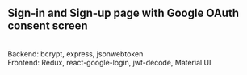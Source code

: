 ## Sign-in and Sign-up page with Google OAuth consent screen
<br/>
Backend: bcrypt, express, jsonwebtoken
<br/>
Frontend: Redux, react-google-login, jwt-decode, Material UI

